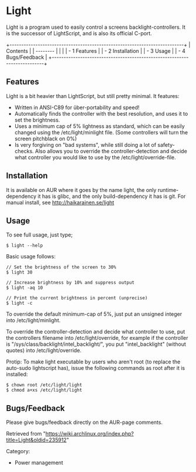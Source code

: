 Light
=====

Light is a program used to easily control a screens
backlight-controllers. It is the successor of LightScript, and is also
its official C-port.

+--------------------------------------------------------------------------+
| Contents                                                                 |
| --------                                                                 |
|                                                                          |
| -   1 Features                                                           |
| -   2 Installation                                                       |
| -   3 Usage                                                              |
| -   4 Bugs/Feedback                                                      |
+--------------------------------------------------------------------------+

Features
--------

Light is a bit heavier than LightScript, but still pretty minimal. It
features:

-   Written in ANSI-C89 for ũber-portability and speed!
-   Automatically finds the controller with the best resolution, and
    uses it to set the brightness.
-   Uses a minimum cap of 5% lightness as standard, which can be easily
    changed using the /etc/light/minlight file. (Some controllers will
    turn the screen pitchblack on 0%)
-   Is very forgiving on "bad systems", while still doing a lot of
    safety-checks. Also allows you to override the controller-detection
    and decide what controller you would like to use by the
    /etc/light/override-file.

Installation
------------

It is available on AUR where it goes by the name light, the only
runtime-dependency it has is glibc, and the only build-dependency it has
is git. For manual install, see http://haikarainen.se/light

Usage
-----

To see full usage, just type;

    $ light --help

Basic usage follows:

    // Set the brightness of the screen to 30%
    $ light 30

    // Increase brightness by 10% and suppress output
    $ light -aq 10

    // Print the current brightness in percent (unprecise)
    $ light -c

To override the default minimum-cap of 5%, just put an unsigned integer
into /etc/light/minlight.

To override the controller-detection and decide what controller to use,
put the controllers filename into /etc/light/override, for example if
the controller is "/sys/class/backlight/intel_backlight/", you put
"intel_backlight" (without quotes) into /etc/light/override.

Protip: To make light executable by users who aren't root (to replace
the auto-sudo lightscript has), issue the following commands as root
after it is installed:

    $ chown root /etc/light/light
    $ chmod a+xs /etc/light/light

Bugs/Feedback
-------------

Please give bugs/feedback directly on the AUR-page comments.

Retrieved from
"https://wiki.archlinux.org/index.php?title=Light&oldid=235912"

Category:

-   Power management
